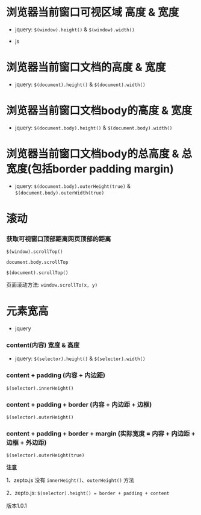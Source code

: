 


# 浏览器当前**窗口可视区域** 高度 & 宽度 

- jquery: `$(window).height()` & `$(window).width()`

- js

# 浏览器当前**窗口文档**的高度 & 宽度 

- jquery: `$(document).height()` & `$(document).width()`

# 浏览器当前**窗口文档body**的高度 & 宽度

- jquery: `$(document.body).height()` & `$(document.body).width()`

# 浏览器当前**窗口文档body的总**高度 & 总宽度(包括border padding margin)

- jquery: `$(document.body).outerHeight(true)` & `$(document.body).outerWidth(true)`

# 滚动

### 获取可视窗口顶部距离网页顶部的距离

`$(window).scrollTop()`

`document.body.scrollTop`

`$(document).scrollTop()`

页面滚动方法: `window.scrollTo(x, y)`

# 元素宽高

- jquery

### content(内容) 宽度 & 高度 

- jquery: `$(selector).height()` & `$(selector).width()`

### content + padding (内容 + 内边距)

`$(selector).innerHeight()`

### content + padding + border (内容 + 内边距 + 边框)

`$(selector).outerHeight()`

### content + padding + border + margin (实际宽度 = 内容 + 内边距 + 边框 + 外边距)

`$(selector).outerHeight(true)`

**注意**

1、zepto.js 没有 `innerHeight()`、`outerHeight()` 方法

2、zepto.js: `$(selector).height() = border + padding + content`

版本1.0.1